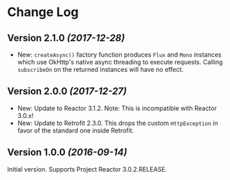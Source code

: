 Change Log
==========

Version 2.1.0 *(2017-12-28)*
----------------------------

 * New: `createAsync()` factory function produces `Flux` and `Mono` instances which use OkHttp's native async threading to execute requests. Calling `subscribeOn` on the returned instances will have no effect.


Version 2.0.0 *(2017-12-27)*
----------------------------

 * New: Update to Reactor 3.1.2. Note: This is incompatible with Reactor 3.0.x!
 * New: Update to Retrofit 2.3.0. This drops the custom `HttpException` in favor of the standard one inside Retrofit.


Version 1.0.0 *(2016-09-14)*
----------------------------

Initial version. Supports Project Reactor 3.0.2.RELEASE.
